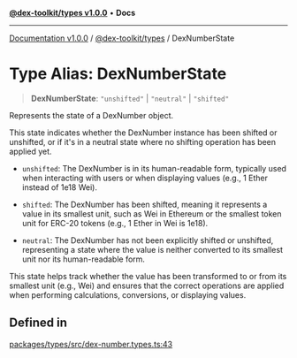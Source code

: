 [**@dex-toolkit/types v1.0.0**](../README.md) • **Docs**

***

[Documentation v1.0.0](../../../packages.md) / [@dex-toolkit/types](../README.md) / DexNumberState

# Type Alias: DexNumberState

> **DexNumberState**: `"unshifted"` \| `"neutral"` \| `"shifted"`

Represents the state of a DexNumber object.

This state indicates whether the DexNumber instance has been shifted or unshifted,
or if it's in a neutral state where no shifting operation has been applied yet.

- `unshifted`: The DexNumber is in its human-readable form, typically used when
               interacting with users or when displaying values (e.g., 1 Ether instead of 1e18 Wei).

- `shifted`: The DexNumber has been shifted, meaning it represents a value in its smallest unit,
             such as Wei in Ethereum or the smallest token unit for ERC-20 tokens (e.g., 1 Ether in Wei is 1e18).

- `neutral`: The DexNumber has not been explicitly shifted or unshifted, representing a state where
             the value is neither converted to its smallest unit nor its human-readable form.

This state helps track whether the value has been transformed to or from its smallest unit (e.g., Wei) and ensures that the correct operations are applied when performing calculations, conversions, or displaying values.

## Defined in

[packages/types/src/dex-number.types.ts:43](https://github.com/niZmosis/dex-toolkit/blob/3d8b41b44787b30fbea5de3ab4737662ffb61bc8/packages/types/src/dex-number.types.ts#L43)
